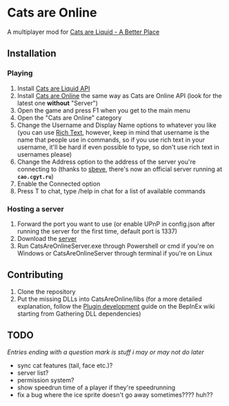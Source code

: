 # Cats are Online
A multiplayer mod for [Cats are Liquid - A Better Place](https://store.steampowered.com/app/1188080)

## Installation
### Playing
1. Install [Cats are Liquid API](https://github.com/cgytrus/CalApi)
2. Install [Cats are Online](https://github.com/cgytrus/CatsAreOnline/releases)
   the same way as Cats are Online API (look for the latest one **without** "Server")
3. Open the game and press F1 when you get to the main menu
4. Open the "Cats are Online" category
5. Change the Username and Display Name options to whatever you like (you can use [Rich Text](https://docs.unity3d.com/Packages/com.unity.ugui@1.0/manual/StyledText.html),
   however, keep in mind that username is the name that people use in commands, so if you use rich text in your username,
   it'll be hard if even possible to type, so don't use rich text in usernames please)
6. Change the Address option to the address of the server you're connecting to
   (thanks to [sbeve](https://github.com/svtetering), there's now an official server running at **`cao.cgyt.ru`**)
7. Enable the Connected option
8. Press T to chat, type /help in chat for a list of available commands

### Hosting a server
1. Forward the port you want to use (or enable UPnP in config.json after running the server for the first time, default port is 1337)
2. Download the [server](https://github.com/cgytrus/CatsAreOnline/releases)
3. Run CatsAreOnlineServer.exe through Powershell or cmd if you're on Windows or CatsAreOnlineServer through terminal if you're on Linux

## Contributing
1. Clone the repository
2. Put the missing DLLs into CatsAreOnline/libs (for a more detailed explanation,
   follow the [Plugin development](https://docs.bepinex.dev/articles/dev_guide/plugin_tutorial/1_setup.html)
   guide on the BepInEx wiki starting from Gathering DLL dependencies)

## TODO
*Entries ending with a question mark is stuff i may or may not do later*
- sync cat features (tail, face etc.)?
- server list?
- permission system?
- show speedrun time of a player if they're speedrunning
- fix a bug where the ice sprite doesn't go away sometimes???? huh??
